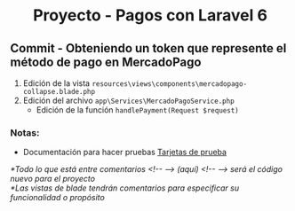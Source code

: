 
  <!-- Title -->
  <h1 align="center">Proyecto - Pagos con Laravel 6</h1>
  <!-- End Title -->

  <!-- Commit name -->
  <h2>Commit - <strong>Obteniendo un token que represente el método de pago en MercadoPago</strong></h2>
  <!-- End Commit name -->
  
  <!-- Commit instructions -->
  <ol>
    <li>Edición de la vista <code>resources\views\components\mercadopago-collapse.blade.php</code></li>
    <li>
      Edición del archivo <code>app\Services\MercadoPagoService.php</code>
      <ul>
        <li>Edición de la función <code>handlePayment(Request $request)</code></li>
      </ul>
    </li>
  </ol>
  <!-- End Commit instructions -->
  
  <!-- Notes -->
  <h3>Notas:</h3>
  <ul>
    <li>
      Documentación para hacer pruebas
      <a href="https://www.mercadopago.com.mx/developers/es/guides/payments/api/testing/">Tarjetas de prueba</a>
    </li>
  </ul>
    
  <em>
    *Todo lo que está entre comentarios
    &lt;!-- --&gt; (aquí) &lt;!-- --&gt;
    será el código nuevo para el proyecto
  </em>
  <br>
  <em>
    *Las vistas de blade tendrán comentarios para especificar su funcionalidad o propósito
  </em>
  <!-- End notes -->